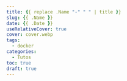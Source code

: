 ```yaml
---
title: {{ replace .Name "-" " " | title }}
slug: {{ .Name }}
date: {{ .Date }}
useRelativeCover: true
cover: cover.webp
tags:
  - docker
categories:
  - Tutos
toc: true
draft: true
---
```


